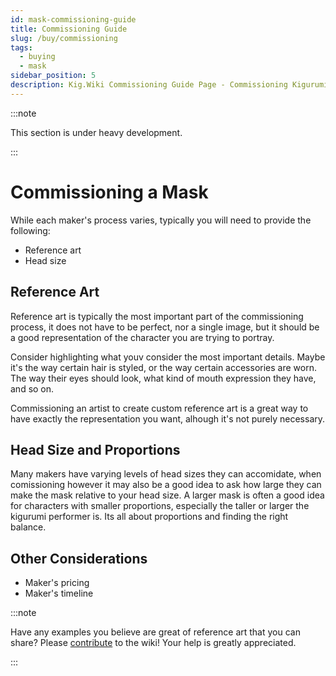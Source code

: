 ```yaml
---
id: mask-commissioning-guide
title: Commissioning Guide
slug: /buy/commissioning
tags:
  - buying
  - mask
sidebar_position: 5
description: Kig.Wiki Commissioning Guide Page - Commissioning Kigurumi Masks
---
```

:::note

This section is under heavy development.

:::

# Commissioning a Mask

While each maker's process varies, typically you will need to provide the following:

- Reference art
- Head size

## Reference Art

Reference art is typically the most important part of the commissioning process, it does not have to be perfect, nor a single image, but it should be a good representation of the character you are trying to portray.

Consider highlighting what youv consider the most important details. 
Maybe it's the way certain hair is styled, or the way certain accessories are worn. The way their eyes should look, what kind of mouth expression they have, and so on.

Commissioning an artist to create custom reference art is a great way to have exactly the representation you want, alhough it's not purely necessary. 

## Head Size and Proportions

Many makers have varying levels of head sizes they can accomidate, when comissioning however it may also be a good idea to ask how large they can make the mask relative to your head size. A larger mask is often a good idea for characters with smaller proportions, especially the taller or larger the kigurumi performer is. Its all about proportions and finding the right balance.

## Other Considerations

- Maker's pricing
- Maker's timeline

:::note

Have any examples you believe are great of reference art that you can share? Please [contribute](../02-contributing.md) to the wiki! Your help is greatly appreciated.

:::